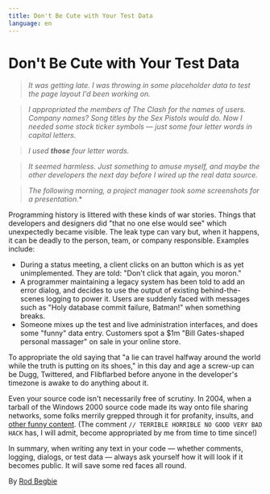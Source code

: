 ```yaml
---
title: Don't Be Cute with Your Test Data
language: en
---
```


# Don't Be Cute with Your Test Data

> *It was getting late. I was throwing in some placeholder data to test the page layout I'd been working on.*

> *I appropriated the members of The Clash for the names of users. Company names? Song titles by the Sex Pistols would do. Now I needed some stock ticker symbols — just some four letter words in capital letters.*

> *I used **those** four letter words.*

> *It seemed harmless. Just something to amuse myself, and maybe the other developers the next day before I wired up the real data source.*

> *The following morning, a project manager took some screenshots for a presentation.**

Programming history is littered with these kinds of war stories. Things that developers and designers did "that no one else would see" which unexpectedly became visible.
The leak type can vary but, when it happens, it can be deadly to the person, team, or company responsible. Examples include:

- During a status meeting, a client clicks on an button which is as yet unimplemented. They are told: "Don't click that again, you moron."
- A programmer maintaining a legacy system has been told to add an error dialog, and decides to use the output of existing behind-the-scenes logging to power it. Users are suddenly faced with messages such as "Holy database commit failure, Batman!" when something breaks.
- Someone mixes up the test and live administration interfaces, and does some "funny" data entry. Customers spot a $1m "Bill Gates-shaped personal massager" on sale in your online store.

To appropriate the old saying that "a lie can travel halfway around the world while the truth is putting on its shoes," in this day and age a screw-up can be Dugg, Twittered, and Flibflarbed before anyone in the developer's timezone is awake to do anything about it.

Even your source code isn't necessarily free of scrutiny. In 2004, when a tarball of the Windows 2000 source code made its way onto file sharing networks, some folks merrily grepped through it for profanity, insults, and [other funny content](http://www.kuro5hin.org/story/2004/2/15/71552/7795). (The comment `// TERRIBLE HORRIBLE NO GOOD VERY BAD HACK` has, I will admit, become appropriated by me from time to time since!)

In summary, when writing any text in your code — whether comments, logging, dialogs, or test data — always ask yourself how it will look if it becomes public. It will save some red faces all round.

By [Rod Begbie](http://programmer.97things.oreilly.com/wiki/index.php/Rod_Begbie)